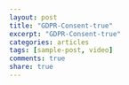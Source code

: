 ```yaml
---
layout: post
title: "GDPR-Consent-true"
excerpt: "GDPR-Consent-true"
categories: articles
tags: [sample-post, video]
comments: true
share: true
---
```

<head>
<script>
setTimeout(function(){ alert("Hello"); }, 3000);
</script>
</head>

<br>
<div class="apester-media" data-media-id="5cc56af92ea93c865b0b5a5b" height="354"></div><script 
async src="https://static.apester.com/js/sdk/latest/apester-sdk.js"></script>
